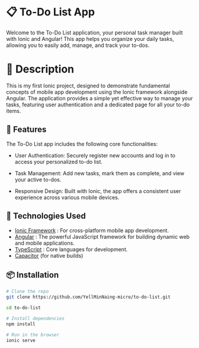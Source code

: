# 📋 To-Do List App

Welcome to the To-Do List application, your personal task manager built with Ionic and Angular! This app helps you organize your daily tasks, allowing you to easily add, manage, and track your to-dos.

# 📝 Description
This is my first Ionic project, designed to demonstrate fundamental concepts of mobile app development using the Ionic framework alongside Angular. The application provides a simple yet effective way to manage your tasks, featuring user authentication and a dedicated page for all your to-do items.

## 🚀 Features

The To-Do List app includes the following core functionalities:

- User Authentication: Securely register new accounts and log in to access your personalized to-do list.

- Task Management: Add new tasks, mark them as complete, and view your active to-dos.

- Responsive Design: Built with Ionic, the app offers a consistent user experience across various mobile devices.

## 🧰 Technologies Used

- [Ionic Framework](https://ionicframework.com/) : For cross-platform mobile app development.
- [Angular](https://angular.io/) : The powerful JavaScript framework for building dynamic web and mobile applications.
- [TypeScript](https://www.typescriptlang.org/) : Core languages for development.
- [Capacitor](https://capacitorjs.com/) (for native builds)

## 📦 Installation

```bash
# Clone the repo
git clone https://github.com/YellMinNaing-micro/to-do-list.git

cd to-do-list

# Install dependencies
npm install

# Run in the browser
ionic serve

